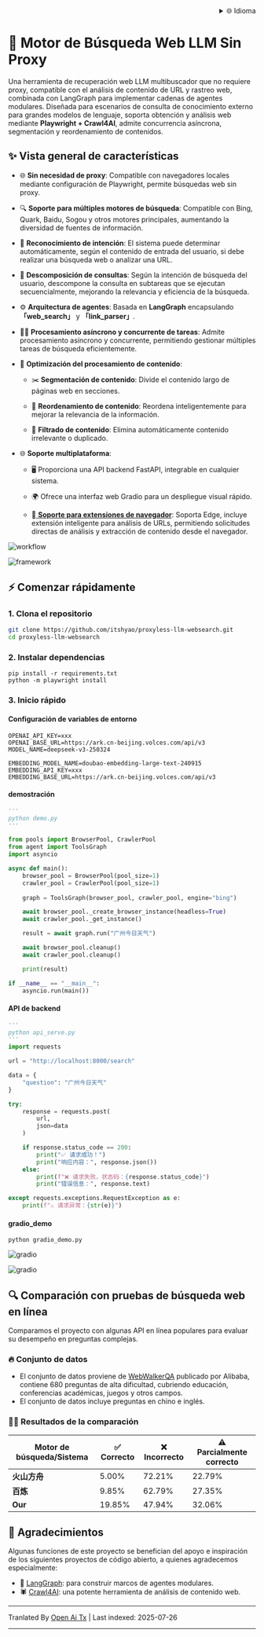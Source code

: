 
<div align="right">
  <details>
    <summary >🌐 Idioma</summary>
    <div>
      <div align="center">
        <a href="https://openaitx.github.io/view.html?user=itshyao&project=proxyless-llm-websearch&lang=en">English</a>
        | <a href="https://openaitx.github.io/view.html?user=itshyao&project=proxyless-llm-websearch&lang=zh-CN">简体中文</a>
        | <a href="https://openaitx.github.io/view.html?user=itshyao&project=proxyless-llm-websearch&lang=zh-TW">繁體中文</a>
        | <a href="https://openaitx.github.io/view.html?user=itshyao&project=proxyless-llm-websearch&lang=ja">日本語</a>
        | <a href="https://openaitx.github.io/view.html?user=itshyao&project=proxyless-llm-websearch&lang=ko">한국어</a>
        | <a href="https://openaitx.github.io/view.html?user=itshyao&project=proxyless-llm-websearch&lang=hi">हिन्दी</a>
        | <a href="https://openaitx.github.io/view.html?user=itshyao&project=proxyless-llm-websearch&lang=th">ไทย</a>
        | <a href="https://openaitx.github.io/view.html?user=itshyao&project=proxyless-llm-websearch&lang=fr">Français</a>
        | <a href="https://openaitx.github.io/view.html?user=itshyao&project=proxyless-llm-websearch&lang=de">Deutsch</a>
        | <a href="https://openaitx.github.io/view.html?user=itshyao&project=proxyless-llm-websearch&lang=es">Español</a>
        | <a href="https://openaitx.github.io/view.html?user=itshyao&project=proxyless-llm-websearch&lang=it">Italiano</a>
        | <a href="https://openaitx.github.io/view.html?user=itshyao&project=proxyless-llm-websearch&lang=ru">Русский</a>
        | <a href="https://openaitx.github.io/view.html?user=itshyao&project=proxyless-llm-websearch&lang=pt">Português</a>
        | <a href="https://openaitx.github.io/view.html?user=itshyao&project=proxyless-llm-websearch&lang=nl">Nederlands</a>
        | <a href="https://openaitx.github.io/view.html?user=itshyao&project=proxyless-llm-websearch&lang=pl">Polski</a>
        | <a href="https://openaitx.github.io/view.html?user=itshyao&project=proxyless-llm-websearch&lang=ar">العربية</a>
        | <a href="https://openaitx.github.io/view.html?user=itshyao&project=proxyless-llm-websearch&lang=fa">فارسی</a>
        | <a href="https://openaitx.github.io/view.html?user=itshyao&project=proxyless-llm-websearch&lang=tr">Türkçe</a>
        | <a href="https://openaitx.github.io/view.html?user=itshyao&project=proxyless-llm-websearch&lang=vi">Tiếng Việt</a>
        | <a href="https://openaitx.github.io/view.html?user=itshyao&project=proxyless-llm-websearch&lang=id">Bahasa Indonesia</a>
      </div>
    </div>
  </details>
</div>

# 🧠 Motor de Búsqueda Web LLM Sin Proxy

Una herramienta de recuperación web LLM multibuscador que no requiere proxy, compatible con el análisis de contenido de URL y rastreo web, combinada con LangGraph para implementar cadenas de agentes modulares. Diseñada para escenarios de consulta de conocimiento externo para grandes modelos de lenguaje, soporta obtención y análisis web mediante **Playwright + Crawl4AI**, admite concurrencia asíncrona, segmentación y reordenamiento de contenidos.

## ✨ Vista general de características

- 🌐 **Sin necesidad de proxy**: Compatible con navegadores locales mediante configuración de Playwright, permite búsquedas web sin proxy.
- 🔍 **Soporte para múltiples motores de búsqueda**: Compatible con Bing, Quark, Baidu, Sogou y otros motores principales, aumentando la diversidad de fuentes de información.
- 🤖 **Reconocimiento de intención**: El sistema puede determinar automáticamente, según el contenido de entrada del usuario, si debe realizar una búsqueda web o analizar una URL.
- 🔄 **Descomposición de consultas**: Según la intención de búsqueda del usuario, descompone la consulta en subtareas que se ejecutan secuencialmente, mejorando la relevancia y eficiencia de la búsqueda.
- ⚙️ **Arquitectura de agentes**: Basada en **LangGraph** encapsulando **「web_search」** y **「link_parser」**.
- 🏃‍♂️ **Procesamiento asíncrono y concurrente de tareas**: Admite procesamiento asíncrono y concurrente, permitiendo gestionar múltiples tareas de búsqueda eficientemente.
- 📝 **Optimización del procesamiento de contenido**:

  - ✂️ **Segmentación de contenido**: Divide el contenido largo de páginas web en secciones.

  - 🔄 **Reordenamiento de contenido**: Reordena inteligentemente para mejorar la relevancia de la información.

  - 🚫 **Filtrado de contenido**: Elimina automáticamente contenido irrelevante o duplicado.
- 🌐 **Soporte multiplataforma**:

  - 🖥️ Proporciona una API backend FastAPI, integrable en cualquier sistema.

  - 🌍 Ofrece una interfaz web Gradio para un despliegue visual rápido.

  - 🧩[ **Soporte para extensiones de navegador**](https://github.com/itshyao/proxyless-llm-websearch/tree/main/extension): Soporta Edge, incluye extensión inteligente para análisis de URLs, permitiendo solicitudes directas de análisis y extracción de contenido desde el navegador.
  

![workflow](https://raw.githubusercontent.com/itshyao/proxyless-llm-websearch/main/img/workflow.png)

![framework](https://raw.githubusercontent.com/itshyao/proxyless-llm-websearch/main/img/framework.png)

## ⚡ Comenzar rápidamente

### 1. Clona el repositorio

```bash
git clone https://github.com/itshyao/proxyless-llm-websearch.git
cd proxyless-llm-websearch
```

### 2. Instalar dependencias

```
pip install -r requirements.txt
python -m playwright install
```

### 3. Inicio rápido

#### Configuración de variables de entorno

```
OPENAI_API_KEY=xxx
OPENAI_BASE_URL=https://ark.cn-beijing.volces.com/api/v3
MODEL_NAME=deepseek-v3-250324

EMBEDDING_MODEL_NAME=doubao-embedding-large-text-240915
EMBEDDING_API_KEY=xxx
EMBEDDING_BASE_URL=https://ark.cn-beijing.volces.com/api/v3
```

#### demostración

```python
'''
python demo.py
'''

from pools import BrowserPool, CrawlerPool
from agent import ToolsGraph
import asyncio

async def main():
    browser_pool = BrowserPool(pool_size=1)
    crawler_pool = CrawlerPool(pool_size=1)
    
    graph = ToolsGraph(browser_pool, crawler_pool, engine="bing")

    await browser_pool._create_browser_instance(headless=True)
    await crawler_pool._get_instance()

    result = await graph.run("广州今日天气")

    await browser_pool.cleanup()
    await crawler_pool.cleanup()

    print(result)

if __name__ == "__main__":
    asyncio.run(main())
```

#### API de backend

```python
'''
python api_serve.py
'''
import requests

url = "http://localhost:8000/search"

data = {
    "question": "广州今日天气"
}

try:
    response = requests.post(
        url,
        json=data
    )

    if response.status_code == 200:
        print("✅ 请求成功！")
        print("响应内容：", response.json())
    else:
        print(f"❌ 请求失败，状态码：{response.status_code}")
        print("错误信息：", response.text)

except requests.exceptions.RequestException as e:
    print(f"⚠️ 请求异常：{str(e)}")
```

#### gradio_demo

```
python gradio_demo.py
```

![gradio](https://raw.githubusercontent.com/itshyao/proxyless-llm-websearch/main/img/gradio1.png)

![gradio](https://raw.githubusercontent.com/itshyao/proxyless-llm-websearch/main/img/gradio2.png)

## 🔍 Comparación con pruebas de búsqueda web en línea

Comparamos el proyecto con algunas API en línea populares para evaluar su desempeño en preguntas complejas.

### 🔥 Conjunto de datos

- El conjunto de datos proviene de [WebWalkerQA](https://huggingface.co/datasets/callanwu/WebWalkerQA) publicado por Alibaba, contiene 680 preguntas de alta dificultad, cubriendo educación, conferencias académicas, juegos y otros campos.
- El conjunto de datos incluye preguntas en chino e inglés.

### 🧑‍🏫 Resultados de la comparación

| Motor de búsqueda/Sistema | ✅ Correcto | ❌ Incorrecto | ⚠️ Parcialmente correcto |
| ------------------------ | ---------- | ------------ | ----------------------- |
| **火山方舟**             | 5.00%      | 72.21%       | 22.79%                  |
| **百炼**                 | 9.85%      | 62.79%       | 27.35%                  |
| **Our**                  | 19.85%     | 47.94%       | 32.06%                  |

## 🙏 Agradecimientos

Algunas funciones de este proyecto se benefician del apoyo e inspiración de los siguientes proyectos de código abierto, a quienes agradecemos especialmente:

- 🧠 [LangGraph](https://github.com/langchain-ai/langgraph): para construir marcos de agentes modulares.
- 🕷 [Crawl4AI](https://github.com/unclecode/crawl4ai): una potente herramienta de análisis de contenido web.

---

Tranlated By [Open Ai Tx](https://github.com/OpenAiTx/OpenAiTx) | Last indexed: 2025-07-26

---